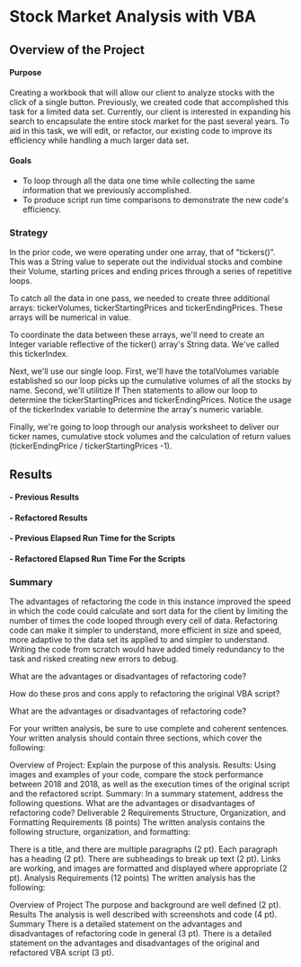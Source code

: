 # Stock Market Analysis with VBA

## Overview of the Project

#### Purpose

Creating a workbook that will allow our client to analyze stocks with the click of a single button. Previously, we created code that accomplished this task for a limited data set. Currently, our client is interested in expanding his search to encapsulate the entire stock market for the past several years. To aid in this task, we will edit, or refactor, our existing code to improve its efficiency while handling a much larger data set.  

#### Goals

- To loop through all the data one time while collecting the same information that we previously accomplished.
- To produce script run time comparisons to demonstrate the new code's efficiency.

### Strategy

In the prior code, we were operating under one array, that of "tickers()". This was a String value to seperate out the individual stocks and combine their Volume, starting prices and ending prices through a series of repetitive loops.   

To catch all the data in one pass, we needed to create three additional arrays: tickerVolumes, tickerStartingPrices and tickerEndingPrices. These arrays will be numerical in value.

To coordinate the data between these arrays, we'll need to create an Integer variable reflective of the ticker() array's String data. We've called this tickerIndex. 

Next, we'll use our single loop. First, we'll have the totalVolumes variable established so our loop picks up the cumulative volumes of all the stocks by name. Second, we'll utilitize If Then statements to allow our loop to determine the tickerStartingPrices and tickerEndingPrices. Notice the usage of the tickerIndex variable to determine the array's numeric variable.

Finally, we're going to loop through our analysis worksheet to deliver our ticker names, cumulative stock volumes and the calculation of return values (tickerEndingPrice / tickerStartingPrices -1).

## Results

#### - Previous Results


#### - Refactored Results


#### - Previous Elapsed Run Time for the Scripts



#### -  Refactored Elapsed Run Time For the Scripts


### Summary

The advantages of refactoring the code in this instance improved the speed in which the code could calculate and sort data for the client by limiting the number of times the code looped through every cell of data. Refactoring code can make it simpler to understand, more efficient in size and speed, more adaptive to the data set its applied to and simpler to understand. Writing the code from scratch would have added timely redundancy to the task and risked creating new errors to debug. 


What are the advantages or disadvantages of refactoring code?

How do these pros and cons apply to refactoring the original VBA script?

What are the advantages or disadvantages of refactoring code?




For your written analysis, be sure to use complete and coherent sentences. Your written analysis should contain three sections, which cover the following:

Overview of Project: Explain the purpose of this analysis.
Results: Using images and examples of your code, compare the stock performance between 2018 and 2018, as well as the execution times of the original script and the refactored script.
Summary: In a summary statement, address the following questions.
What are the advantages or disadvantages of refactoring code?
Deliverable 2 Requirements
Structure, Organization, and Formatting Requirements (8 points)
The written analysis contains the following structure, organization, and formatting:

There is a title, and there are multiple paragraphs (2 pt).
Each paragraph has a heading (2 pt).
There are subheadings to break up text (2 pt).
Links are working, and images are formatted and displayed where appropriate (2 pt).
Analysis Requirements (12 points)
The written analysis has the following:

Overview of Project
The purpose and background are well defined (2 pt).
Results
The analysis is well described with screenshots and code (4 pt).
Summary
There is a detailed statement on the advantages and disadvantages of refactoring code in general (3 pt).
There is a detailed statement on the advantages and disadvantages of the original and refactored VBA script (3 pt).
